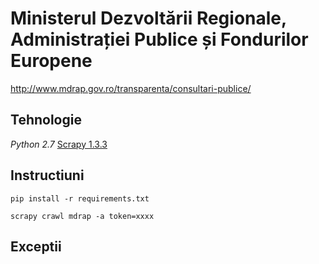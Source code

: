 # Ministerul Dezvoltării Regionale, Administrației Publice și Fondurilor Europene

http://www.mdrap.gov.ro/transparenta/consultari-publice/

## Tehnologie

*Python 2.7*
[Scrapy 1.3.3](https://scrapy.org/)

## Instructiuni

```
pip install -r requirements.txt

scrapy crawl mdrap -a token=xxxx
```

## Exceptii